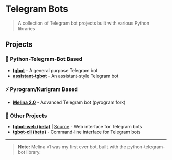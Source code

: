 # Telegram Bots

> A collection of Telegram bot projects built with various Python libraries

## Projects

### 🤖 Python-Telegram-Bot Based
- **[tgbot](https://github.com/bishalqx980/tgbot)** - A general purpose Telegram bot
- **[assistant-tgbot](https://github.com/bishalqx980/assistant-tgbot)** - An assistant-style Telegram bot

### ⚡ Pyrogram/Kurigram Based
- **[Melina 2.0](https://github.com/bishalqx980/Melina)** - Advanced Telegram bot (pyrogram fork)

### 🔗 Other Projects
- **[tgbot-web (beta)](https://bishalqx980.github.io/tgbot-web/)** | [Source](https://github.com/bishalqx980/tgbot-web) - Web interface for Telegram bots
- **[tgbot-cli (beta)](https://github.com/bishalqx980/tgbot-cli)** - Command-line interface for Telegram bots

---

> **Note:** Melina v1 was my first ever bot, built with the python-telegram-bot library.